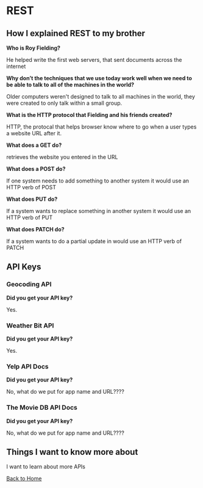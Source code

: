 # REST

## How I explained REST to my brother

**Who is Roy Fielding?**

He helped write the first web servers, that sent documents across the internet

**Why don’t the techniques that we use today work well when we need to be able to talk to all of the machines in the world?**

Older computers weren't designed to talk to all machines in the world, they were created to only talk within a small group.

**What is the HTTP protocol that Fielding and his friends created?**

HTTP, the protocal that helps browser know where to go when a user types a website URL after it.

**What does a GET do?**

retrieves the website you entered in the URL

**What does a POST do?**

If one system needs to add something to another system it would use an HTTP verb of POST

**What does PUT do?**

If a system wants to replace something in another system it would use an HTTP verb of PUT

**What does PATCH do?**

If a system wants to do a partial update in would use an HTTP verb of PATCH

## API Keys

### Geocoding API

**Did you get your API key?**

Yes.

### Weather Bit API

**Did you get your API key?**

Yes.

### Yelp API Docs

**Did you get your API key?**

No, what do we put for app name and URL????

### The Movie DB API Docs

**Did you get your API key?**

No, what do we put for app name and URL????

## Things I want to know more about

I want to learn about more APIs

[Back to Home](../README.md)
